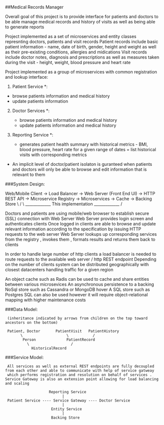##Medical Records Manager

Overall goal of this project is to provide interface for patients and doctors to be able manage medical records and history of visits as well as being able to generate reports

Project implemented as a set of microservices and entity classes represnting  doctors, patients and visit records
Patient records include basic patient information - name, date of birth, gender, height and weight as well as their pre-existing conditions, allergies and midications
Visit records include doctor notes, diagnosis and prescriptions as well as measures taken during the visit - height, weight, blood pressure and heart rate

Project implemented as a group of microservices with common registration and lookup interface:

1. Patient Service *:
  - browse patients information and medical history
  - update patients information

2. Doctor Services *:
   - browse patients information and medical history
   - update patients information and medical history

3. Reporting Service *:
   - generates patient health summary with historical metrics - BMI, blood pressure, heart rate for a given range of dates
   = list historical visits with corresponding metrics

* An implicit level of doctor/patient isolaton is guranteed when patients and doctors will only be able to browse and edit information that is relevant to them

###System Design:

  Web/Mobile Client -> Load Balancer -> Web Server (Front End UI)
                                     -> HTTP REST API -> Microservice Registry -> Microservices -> Cache -> Backing Store
                                                            \                                                   /
                                                             \ _____________ This implementation _____________ /

 Doctors and patients are using mobile/web browser to establish secure (SSL) connection with Web Server
 Web Server provides login screen and authenticates clients
 Once logged in clients are able to browse and update relevant information according to the specification by issuing HTTP requests to the web server
 Web Server lookups up corresponding services from the registry , invokes them , formats results and returns them back to clients

 In order to handle large number of http clients a load balancer is needed to route requests to the available web server / http REST endpoint
 Depending on the number of clients system can be distributed geographically with closest datacenters handling traffic for a given region

 An object cache such as Radis can be used to cache and share entities between various microsevices
 An asynchronous persistence to a backing NoSql store such as Cassandra or MongoDB hover
 A SQL store such as Postgres SQL can also be used however it will require object-relational mapping with higher maintenance costs

 ###Data Model:

     (inheritance indicated by arrows from children on the top toward ancestors on the bottom)

     Patient, Doctor       PatientVisit   PatientHistory
           \                    \           /
            Person              PatientRecord
              \                   /
                HistoricalRecord

###Service Model:

     All services as well as external REST endpoints are fully decoupled from each other and able to communicate with help of service gatweay
     which performs registration and resolution on behalf of services . Service Gateway is also an extension point allowing for load balancing and scaling

                        Reporting Service
                              |
     Patient Service ---- Service Gateway ---- Doctor Service
                              |
                         Entity Service
                              |
                         Backing Store


